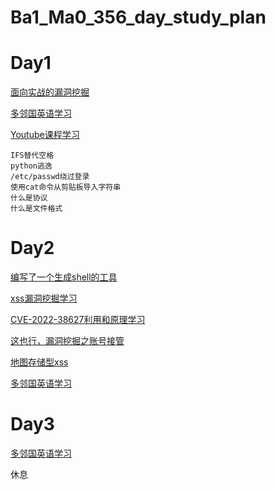 # Ba1_Ma0_356_day_study_plan
# Day1
[面向实战的漏洞挖掘](./Vulnerability_mining/day1.md)

[多邻国英语学习](./english)

[Youtube课程学习](./Youtube_course_learning/day1课程学习.md)
```
IFS替代空格
python逃逸
/etc/passwd绕过登录
使用cat命令从剪贴板导入字符串
什么是协议
什么是文件格式
```
# Day2
[编写了一个生成shell的工具](https://github.com/baimao-box/cat_rev_shell)

[xss漏洞挖掘学习](https://aidilarf.medium.com/stored-xss-at-https-www-tiktok-com-11fed6db0590)

[CVE-2022-38627利用和原理学习](https://infosecwriteups.com/cve-2022-38627-a-journey-through-sqlite-injection-to-compromise-the-whole-enterprise-building-15cebd072ed6)

[这也行，漏洞挖掘之账号接管](https://medium.com/@coffeeaddict_exe/500-in-5-minutes-45977e89a337)

[地图存储型xss](https://hamzadzworm.medium.com/how-i-got-a-bug-that-leads-to-takeover-accounts-of-any-user-who-view-my-profile-913c8704f6cd)

[多邻国英语学习](./english)

# Day3

[多邻国英语学习](./english)

休息
